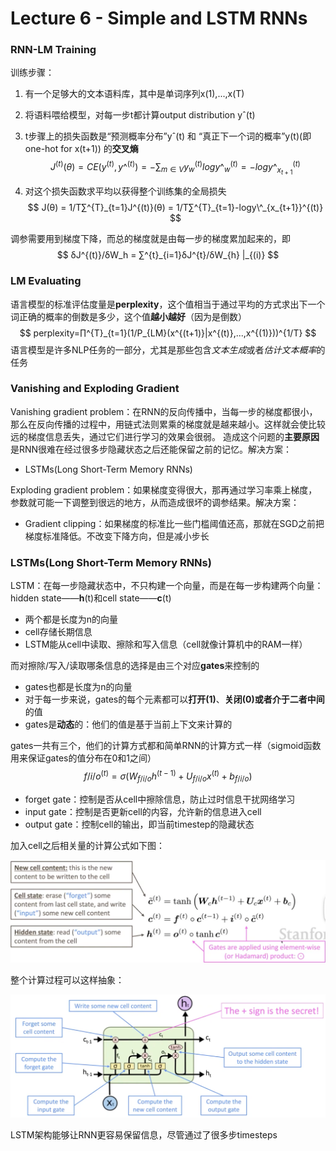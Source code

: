 # Lecture 6 - Simple and LSTM RNNs

### RNN-LM Training

训练步骤：

1. 有一个足够大的文本语料库，其中是单词序列x(1),...,x(T)

2. 将语料喂给模型，对每一步t都计算output distribution yˆ(t)

3. t步骤上的损失函数是“预测概率分布”yˆ(t) 和 “真正下一个词的概率”y(t)(即one-hot for x(t+1)) 的**交叉熵**
   $$
   J^{(t)}(θ) = CE(y^{(t)},y\^^{(t)}) = -∑_{m∈V}y_{w}^{(t)}log y\^_{w}^{(t)} = -log y\^_{x_{t+1}}^{(t)}
   $$

4. 对这个损失函数求平均以获得整个训练集的全局损失
   $$
   J(θ) = 1/T∑^{T}_{t=1}J^{(t)}(θ) = 1/T∑^{T}_{t=1}-logy\^_{x_{t+1}}^{(t)}
   $$

调参需要用到梯度下降，而总的梯度就是由每一步的梯度累加起来的，即
$$
δJ^{(t)}/δW_h = ∑^{t}_{i=1}δJ^{t}/δW_{h} |_{(i)}
$$

### LM Evaluating

语言模型的标准评估度量是**perplexity**，这个值相当于通过平均的方式求出下一个词正确的概率的倒数是多少，这个值**越小越好**（因为是倒数）
$$
perplexity=∏^{T}_{t=1}(1/P_{LM}(x^{(t+1)}|x^{(t)},...,x^{(1)}))^{1/T}
$$
语言模型是许多NLP任务的一部分，尤其是那些包含*文本生成*或者*估计文本概率*的任务

### Vanishing and Exploding Gradient

Vanishing gradient problem：在RNN的反向传播中，当每一步的梯度都很小，那么在反向传播的过程中，用链式法则累乘的梯度就是越来越小。这样就会使比较远的梯度信息丢失，通过它们进行学习的效果会很弱。
造成这个问题的**主要原因**是RNN很难在经过很多步隐藏状态之后还能保留之前的记忆。解决方案：

- LSTMs(Long Short-Term Memory RNNs)

Exploding gradient problem：如果梯度变得很大，那再通过学习率乘上梯度，参数就可能一下调整到很远的地方，从而造成很坏的调参结果。解决方案：

- Gradient clipping：如果梯度的标准比一些门槛阈值还高，那就在SGD之前把梯度标准降低。不改变下降方向，但是减小步长

### LSTMs(Long Short-Term Memory RNNs)

LSTM：在每一步隐藏状态中，不只构建一个向量，而是在每一步构建两个向量：hidden state——**h**(t)和cell state——**c**(t)

- 两个都是长度为n的向量
- cell存储长期信息
- LSTM能从cell中读取、擦除和写入信息（cell就像计算机中的RAM一样）

而对擦除/写入/读取哪条信息的选择是由三个对应**gates**来控制的

- gates也都是长度为n的向量
- 对于每一步来说，gates的每个元素都可以**打开(1)**、**关闭(0)**或者介于**二者中间**的值
- gates是**动态**的：他们的值是基于当前上下文来计算的

gates一共有三个，他们的计算方式都和简单RNN的计算方式一样（sigmoid函数用来保证gates的值分布在0和1之间）
$$
f/i/o^{(t)}=σ (W_{f/i/o}h^{(t-1)}+U_{f/i/o}x^{(t)}+b_{f/i/o})
$$

- forget gate：控制是否从cell中擦除信息，防止过时信息干扰网络学习
- input gate：控制是否更新cell的内容，允许新的信息进入cell
- output gate：控制cell的输出，即当前timestep的隐藏状态

加入cell之后相关量的计算公式如下图：

<img src="./img/l6-cell.png" alt="image-20231229153642702" style="zoom:50%;" />

整个计算过程可以这样抽象：

<img src="./img/l6-LSTM_equations.png" alt="image-20231229155151047" style="zoom:50%;" />

LSTM架构能够让RNN更容易保留信息，尽管通过了很多步timesteps